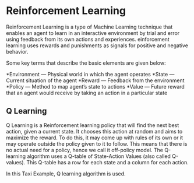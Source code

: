 # Reinforcement Learning

Reinforcement Learning is a type of Machine Learning technique that enables an agent to learn in an interactive environment by trial and error using feedback from its own actions and experiences.
einforcement learning uses rewards and punishments as signals for positive and negative behavior.

Some key terms that describe the basic elements are given below:

*Environment — Physical world in which the agent operates
*State — Current situation of the agent
*Reward — Feedback from the environment
*Policy — Method to map agent’s state to actions
*Value — Future reward that an agent would receive by taking an action in a particular state

## Q Learning

Q Learning is a Reinforcement learning policy that will find the next best action, given a current state. It chooses this action at random and aims to maximize the reward.
To do this, it may come up with rules of its own or it may operate outside the policy given to it to follow. This means that there is no actual need for a policy, hence we call it off-policy model.
The Q-learning algorithm uses a Q-table of State-Action Values (also called Q-values). This Q-table has a row for each state and a column for each action.

In this Taxi Example, Q learning algorithm is used.

